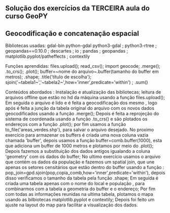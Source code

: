 ## Solução dos exercícios da TERCEIRA aula do curso GeoPY
## Geocodificação e concatenação espacial

Bibliotecas usadas: gdal-bin python-gdal python3-gdal ; python3-rtree ; geopandas==0.10.0 ; descartes ; io ; pandas ; geopandas ; matplotlib.pyplot/patheffects ; contextily

Funções aprendidas: files.upload(); read_csv(); import geocode; .merge(); .to_crs(); .plot(); buffer=~nome do arquivo~.buffer(tamanho do buffer em metros);
.shape; .title('título de escolha'); sjoin('~tabela1~','~tabela2~',how='inner',predicate='within') ; .sum()

Conteúdos abordados :
Instalação e atualização das bibliotecas; leitura de arquivos offline que estão no hd da máquina usando a função files.upload(); Em seguida o arquivo é lido e é feita a geocodificação dos mesmo , logo após é feita a junção da tabela original do arquivo com os novos dados geocodificados usando a função .merge(); Depois é feita a reprojeção do sistema de coordenada usando a função .to_crs() e são plotados os endereços com a função .plot(); por fim usamos a função to_file('areas_verdes.shp'), para salvar o arquivo desejado. 
No proximo exercício para armazenar os buffers é criada uma nova coluna vazia chamada 'buffer', depois usamos a função buffer=comb.buffer(1000), esta que adiciona um buffer de 1000 metros e plotamos por meio do .plot(); Depois fazemos a substituição dos dados antigos igualando a coluna 'geometry' com os dados do buffer;
No ultimo exercício usamos o arquivo que contém os dados da população e fazemos um spatial join, que une apenas os setores censitários que estão dentro do buffer usando a função : pop_join=gpd.sjoin(pop,copia_comb,how='inner',predicate='within'), depois disso verificamos o tamanho da tabela pela função .shape; Em seguida é criada uma tabela apenas com o nome do local e população , para combinarmos com a tabela a geometria do buffer e o endereço; Por fim com todas as informações reunidas na ultima tabela, plotamos o mapa usando as bilbiotecas matplotlib.pyplot e contextily; Depois foi feito um ajuste na layout do map para facilitar a visualização dos dados.
